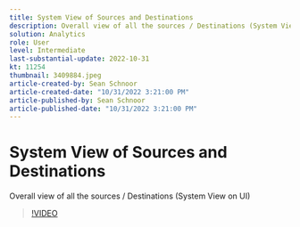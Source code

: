 ```yaml
---
title: System View of Sources and Destinations
description: Overall view of all the sources / Destinations (System View on UI)
solution: Analytics
role: User
level: Intermediate
last-substantial-update: 2022-10-31
kt: 11254
thumbnail: 3409884.jpeg
article-created-by: Sean Schnoor
article-created-date: "10/31/2022 3:21:00 PM"
article-published-by: Sean Schnoor
article-published-date: "10/31/2022 3:21:00 PM"
---
```


# System View of Sources and Destinations

Overall view of all the sources / Destinations (System View on UI)

>[!VIDEO](https://video.tv.adobe.com/v/3409884/?quality=12&learn=on)
